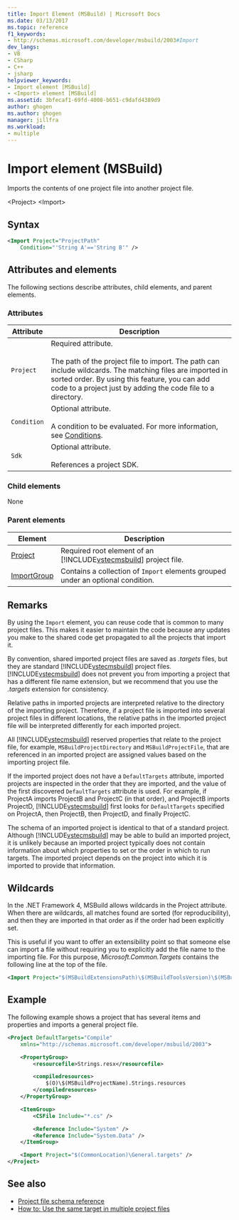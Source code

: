 ```yaml
---
title: Import Element (MSBuild) | Microsoft Docs
ms.date: 03/13/2017
ms.topic: reference
f1_keywords:
- http://schemas.microsoft.com/developer/msbuild/2003#Import
dev_langs:
- VB
- CSharp
- C++
- jsharp
helpviewer_keywords:
- Import element [MSBuild]
- <Import> element [MSBuild]
ms.assetid: 3bfecaf1-69fd-4008-b651-c9dafd4389d9
author: ghogen
ms.author: ghogen
manager: jillfra
ms.workload:
- multiple
---
```

# Import element (MSBuild)
Imports the contents of one project file into another project file.

\<Project>
\<Import>

## Syntax

```xml
<Import Project="ProjectPath"
    Condition="'String A'=='String B'" />
```

## Attributes and elements
 The following sections describe attributes, child elements, and parent elements.

### Attributes

|Attribute|Description|
|---------------|-----------------|
|`Project`|Required attribute.<br /><br /> The path of the project file to import. The path can include wildcards. The matching files are imported in sorted order. By using this feature, you can add code to a project just by adding the code file to a directory.|
|`Condition`|Optional attribute.<br /><br /> A condition to be evaluated. For more information, see [Conditions](../msbuild/msbuild-conditions.md).|
|`Sdk`| Optional attribute.<br /><br /> References a project SDK.|

### Child elements
 None

### Parent elements

| Element | Description |
| - | - |
| [Project](../msbuild/project-element-msbuild.md) | Required root element of an [!INCLUDE[vstecmsbuild](../extensibility/internals/includes/vstecmsbuild_md.md)] project file. |
| [ImportGroup](../msbuild/importgroup-element.md) | Contains a collection of `Import` elements grouped under an optional condition. |

## Remarks
 By using the `Import` element, you can reuse code that is common to many project files. This makes it easier to maintain the code because any updates you make to the shared code get propagated to all the projects that import it.

 By convention, shared imported project files are saved as *.targets* files, but they are standard [!INCLUDE[vstecmsbuild](../extensibility/internals/includes/vstecmsbuild_md.md)] project files. [!INCLUDE[vstecmsbuild](../extensibility/internals/includes/vstecmsbuild_md.md)] does not prevent you from importing a project that has a different file name extension, but we recommend that you use the *.targets* extension for consistency.

 Relative paths in imported projects are interpreted relative to the directory of the importing project. Therefore, if a project file is imported into several project files in different locations, the relative paths in the imported project file will be interpreted differently for each imported project.

 All [!INCLUDE[vstecmsbuild](../extensibility/internals/includes/vstecmsbuild_md.md)] reserved properties that relate to the project file, for example, `MSBuildProjectDirectory` and `MSBuildProjectFile`, that are referenced in an imported project are assigned values based on the importing project file.

 If the imported project does not have a `DefaultTargets` attribute, imported projects are inspected in the order that they are imported, and the value of the first discovered `DefaultTargets` attribute is used. For example, if ProjectA imports ProjectB and ProjectC (in that order), and ProjectB imports ProjectD, [!INCLUDE[vstecmsbuild](../extensibility/internals/includes/vstecmsbuild_md.md)] first looks for `DefaultTargets` specified on ProjectA, then ProjectB, then ProjectD, and finally ProjectC.

 The schema of an imported project is identical to that of a standard project. Although [!INCLUDE[vstecmsbuild](../extensibility/internals/includes/vstecmsbuild_md.md)] may be able to build an imported project, it is unlikely because an imported project typically does not contain information about which properties to set or the order in which to run targets. The imported project depends on the project into which it is imported to provide that information.

## Wildcards
 In the .NET Framework 4, MSBuild allows wildcards in the Project attribute. When there are wildcards, all matches found are sorted (for reproducibility), and then they are imported in that order as if the order had been explicitly set.

 This is useful if you want to offer an extensibility point so that someone else can import a file without requiring you to explicitly add the file name to the importing file. For this purpose, *Microsoft.Common.Targets* contains the following line at the top of the file.

```xml
<Import Project="$(MSBuildExtensionsPath)\$(MSBuildToolsVersion)\$(MSBuildThisFile)\ImportBefore\*" Condition="'$(ImportByWildcardBeforeMicrosoftCommonTargets)' == 'true' and exists('$(MSBuildExtensionsPath)\$(MSBuildToolsVersion)\$(MSBuildThisFile)\ImportBefore')"/>
```

## Example
 The following example shows a project that has several items and properties and imports a general project file.

```xml
<Project DefaultTargets="Compile"
    xmlns="http://schemas.microsoft.com/developer/msbuild/2003">

    <PropertyGroup>
        <resourcefile>Strings.resx</resourcefile>

        <compiledresources>
            $(O)\$(MSBuildProjectName).Strings.resources
        </compiledresources>
    </PropertyGroup>

    <ItemGroup>
        <CSFile Include="*.cs" />

        <Reference Include="System" />
        <Reference Include="System.Data" />
    </ItemGroup>

    <Import Project="$(CommonLocation)\General.targets" />
</Project>
```

## See also
- [Project file schema reference](../msbuild/msbuild-project-file-schema-reference.md)
- [How to: Use the same target in multiple project files](../msbuild/how-to-use-the-same-target-in-multiple-project-files.md)
